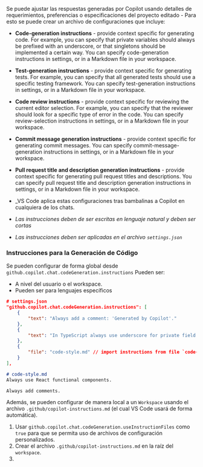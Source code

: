 Se puede ajustar las respuestas generadas por Copilot usando detalles de requerimientos, preferencias o especificaciones del proyecto editado - Para esto se puede crear un archivo de configuraciones que incluye:

- **Code-generation instructions** - provide context specific for generating code. For example, you can specify that private variables should always be prefixed with an underscore, or that singletons should be implemented a certain way. You can specify code-generation instructions in settings, or in a Markdown file in your workspace.
- **Test-generation instructions** - provide context specific for generating tests. For example, you can specify that all generated tests should use a specific testing framework. You can specify test-generation instructions in settings, or in a Markdown file in your workspace.
- **Code review instructions** - provide context specific for reviewing the current editor selection. For example, you can specify that the reviewer should look for a specific type of error in the code. You can specify review-selection instructions in settings, or in a Markdown file in your workspace.
- **Commit message generation instructions** - provide context specific for generating commit messages. You can specify commit-message-generation instructions in settings, or in a Markdown file in your workspace.
- **Pull request title and description generation instructions** - provide context specific for generating pull request titles and descriptions. You can specify pull request title and description generation instructions in settings, or in a Markdown file in your workspace.

- _VS Code aplica estas configuraciones tras bambalinas a Copilot en cualquiera de los chats.
- _Las instrucciones deben de ser escritas en lenguaje natural y deben ser cortas_
- _Las instrucciones deben ser aplicadas en el archivo `settings.json`_


### Instrucciones para la Generación de Código
Se pueden configurar de forma global desde `github.copilot.chat.codeGeneration.instructions`
Pueden ser:
* A nivel del usuario o el workspace.
* Pueden ser para lenguajes específicos

``` json
# settings.json
"github.copilot.chat.codeGeneration.instructions": [
	{
		"text": "Always add a comment: 'Generated by Copilot'."
	},
	{
		"text": "In TypeScript always use underscore for private field names."
	},
	{
		"file": "code-style.md" // import instructions from file `code-style.md`
	}
],
```

``` md
# code-style.md
Always use React functional components.

Always add comments.
```

Además, se pueden configurar de manera local a un `Workspace` usando el archivo `.github/copilot-instructions.md` (el cual VS Code usará de forma automática).

1. Usar `github.copilot.chat.codeGeneration.useInstructionFiles` como `true` para que se permita uso de archivos de configuración personalizados.
2. Crear el archivo `.github/copilot-instructions.md` en la raíz del `workspace`.
3. 